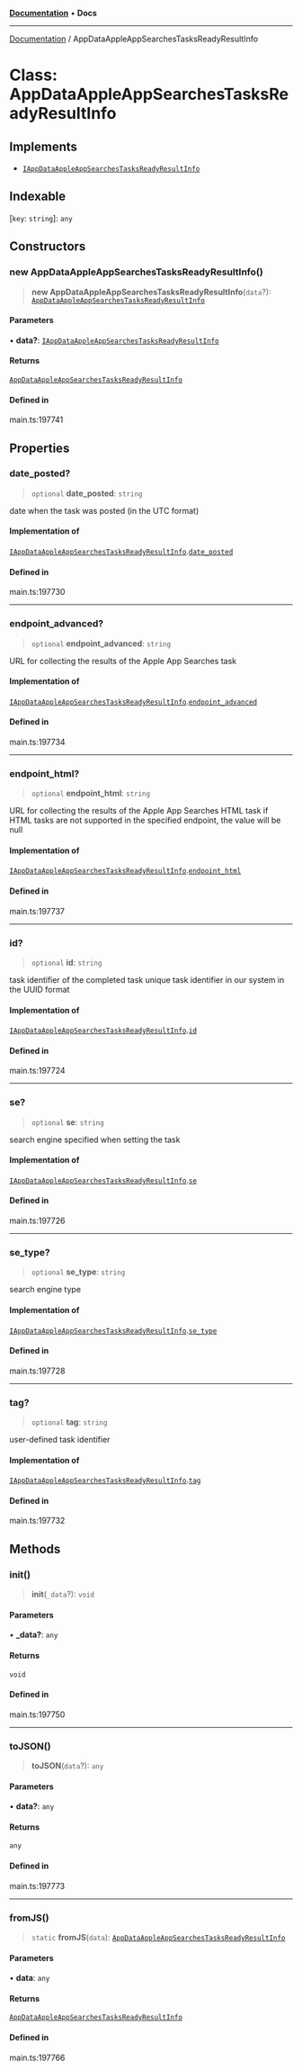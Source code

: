 [**Documentation**](../README.md) • **Docs**

***

[Documentation](../README.md) / AppDataAppleAppSearchesTasksReadyResultInfo

# Class: AppDataAppleAppSearchesTasksReadyResultInfo

## Implements

- [`IAppDataAppleAppSearchesTasksReadyResultInfo`](../interfaces/IAppDataAppleAppSearchesTasksReadyResultInfo.md)

## Indexable

 \[`key`: `string`\]: `any`

## Constructors

### new AppDataAppleAppSearchesTasksReadyResultInfo()

> **new AppDataAppleAppSearchesTasksReadyResultInfo**(`data`?): [`AppDataAppleAppSearchesTasksReadyResultInfo`](AppDataAppleAppSearchesTasksReadyResultInfo.md)

#### Parameters

• **data?**: [`IAppDataAppleAppSearchesTasksReadyResultInfo`](../interfaces/IAppDataAppleAppSearchesTasksReadyResultInfo.md)

#### Returns

[`AppDataAppleAppSearchesTasksReadyResultInfo`](AppDataAppleAppSearchesTasksReadyResultInfo.md)

#### Defined in

main.ts:197741

## Properties

### date\_posted?

> `optional` **date\_posted**: `string`

date when the task was posted (in the UTC format)

#### Implementation of

[`IAppDataAppleAppSearchesTasksReadyResultInfo`](../interfaces/IAppDataAppleAppSearchesTasksReadyResultInfo.md).[`date_posted`](../interfaces/IAppDataAppleAppSearchesTasksReadyResultInfo.md#date_posted)

#### Defined in

main.ts:197730

***

### endpoint\_advanced?

> `optional` **endpoint\_advanced**: `string`

URL for collecting the results of the Apple App Searches task

#### Implementation of

[`IAppDataAppleAppSearchesTasksReadyResultInfo`](../interfaces/IAppDataAppleAppSearchesTasksReadyResultInfo.md).[`endpoint_advanced`](../interfaces/IAppDataAppleAppSearchesTasksReadyResultInfo.md#endpoint_advanced)

#### Defined in

main.ts:197734

***

### endpoint\_html?

> `optional` **endpoint\_html**: `string`

URL for collecting the results of the Apple App Searches HTML task
if HTML tasks are not supported in the specified endpoint, the value will be null

#### Implementation of

[`IAppDataAppleAppSearchesTasksReadyResultInfo`](../interfaces/IAppDataAppleAppSearchesTasksReadyResultInfo.md).[`endpoint_html`](../interfaces/IAppDataAppleAppSearchesTasksReadyResultInfo.md#endpoint_html)

#### Defined in

main.ts:197737

***

### id?

> `optional` **id**: `string`

task identifier of the completed task
unique task identifier in our system in the UUID format

#### Implementation of

[`IAppDataAppleAppSearchesTasksReadyResultInfo`](../interfaces/IAppDataAppleAppSearchesTasksReadyResultInfo.md).[`id`](../interfaces/IAppDataAppleAppSearchesTasksReadyResultInfo.md#id)

#### Defined in

main.ts:197724

***

### se?

> `optional` **se**: `string`

search engine specified when setting the task

#### Implementation of

[`IAppDataAppleAppSearchesTasksReadyResultInfo`](../interfaces/IAppDataAppleAppSearchesTasksReadyResultInfo.md).[`se`](../interfaces/IAppDataAppleAppSearchesTasksReadyResultInfo.md#se)

#### Defined in

main.ts:197726

***

### se\_type?

> `optional` **se\_type**: `string`

search engine type

#### Implementation of

[`IAppDataAppleAppSearchesTasksReadyResultInfo`](../interfaces/IAppDataAppleAppSearchesTasksReadyResultInfo.md).[`se_type`](../interfaces/IAppDataAppleAppSearchesTasksReadyResultInfo.md#se_type)

#### Defined in

main.ts:197728

***

### tag?

> `optional` **tag**: `string`

user-defined task identifier

#### Implementation of

[`IAppDataAppleAppSearchesTasksReadyResultInfo`](../interfaces/IAppDataAppleAppSearchesTasksReadyResultInfo.md).[`tag`](../interfaces/IAppDataAppleAppSearchesTasksReadyResultInfo.md#tag)

#### Defined in

main.ts:197732

## Methods

### init()

> **init**(`_data`?): `void`

#### Parameters

• **\_data?**: `any`

#### Returns

`void`

#### Defined in

main.ts:197750

***

### toJSON()

> **toJSON**(`data`?): `any`

#### Parameters

• **data?**: `any`

#### Returns

`any`

#### Defined in

main.ts:197773

***

### fromJS()

> `static` **fromJS**(`data`): [`AppDataAppleAppSearchesTasksReadyResultInfo`](AppDataAppleAppSearchesTasksReadyResultInfo.md)

#### Parameters

• **data**: `any`

#### Returns

[`AppDataAppleAppSearchesTasksReadyResultInfo`](AppDataAppleAppSearchesTasksReadyResultInfo.md)

#### Defined in

main.ts:197766
